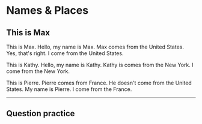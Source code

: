 # Names & Places

## This is Max

This is Max.
Hello, my name is Max.
Max comes from the United States.
Yes, that's right. I come from the United States.

This is Kathy.
Hello, my name is Kathy.
Kathy is comes from the New York.
I come from the New York.

This is Pierre.
Pierre comes from France.
He doesn't come from the United States.
My name is Pierre.
I come from the France.

---

## Question practice
